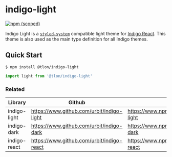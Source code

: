 # indigo-light

[![npm (scoped)](https://img.shields.io/npm/v/@tlon/indigo-tokens?style=flat)](https://www.npmjs.com/package/@tlon/indigo-tokens)

Indigo Light is a [`styled-system`](https://styled-system.com/theme-specification) compatible light theme for [Indigo React](https://www.github.com/urbit/indigo-react). This theme is also used as the main type definition for all Indigo themes.

## Quick Start

```
$ npm install @tlon/indigo-light
```


```js
import light from '@tlon/indigo-light'
```

### Related

| Library      | Github                                    | NPM                                              |
| ------------ | ----------------------------------------- | ------------------------------------------------ |
| indigo-light | https://www.github.com/urbit/indigo-light | https://www.npmjs.com/package/@tlon/indigo-light |
| indigo-dark  | https://www.github.com/urbit/indigo-dark  | https://www.npmjs.com/package/@tlon/indigo-dark  |
| indigo-react | https://www.github.com/urbit/indigo-react | https://www.npmjs.com/package/@tlon/indigo-react |
